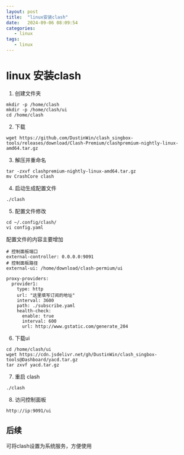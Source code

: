 ```yaml
---
layout: post
title:  "linux安装clash"
date:   2024-09-06 08:09:54
categories: 
   - linux
tags:
   - linux
---
```


# linux 安装clash

1. 创建文件夹
```
mkdir -p /home/clash
mkdir -p /home/clash/ui
cd /home/clash
```
2. 下载
```
wget https://github.com/DustinWin/clash_singbox-tools/releases/download/Clash-Premium/clashpremium-nightly-linux-amd64.tar.gz
```
3. 解压并重命名
```
tar -zxvf clashpremium-nightly-linux-amd64.tar.gz
mv CrashCore clash
```
4. 启动生成配置文件
```
./clash
```
5. 配置文件修改
```
cd ~/.config/clash/
vi config.yaml
```
配置文件的内容主要增加
```
# 控制面板端口
external-controller: 0.0.0.0:9091
# 控制面板路径
external-ui: /home/download/clash-permium/ui

proxy-providers:
  provider1:
    type: http
    url: "这里填写订阅的地址"
    interval: 3600
    path: ./subscribe.yaml
    health-check:
      enable: true
      interval: 600
      url: http://www.gstatic.com/generate_204
```
6. 下载ui
```
cd /home/clash/ui
wget https://cdn.jsdelivr.net/gh/DustinWin/clash_singbox-tools@Dashboard/yacd.tar.gz
tar zxvf yacd.tar.gz
```
7. 重启 clash
```
./clash
```
8. 访问控制面板
```
http://ip:9091/ui
```

## 后续
可将clash设置为系统服务，方便使用